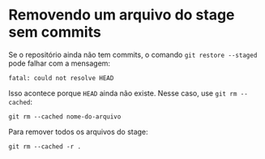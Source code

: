 # Removendo um arquivo do stage sem commits

Se o repositório ainda não tem commits, o comando `git restore --staged` pode falhar com a mensagem:  

```shell
fatal: could not resolve HEAD
```  

Isso acontece porque `HEAD` ainda não existe. Nesse caso, use `git rm --cached`:  

```shell
git rm --cached nome-do-arquivo
```  

Para remover todos os arquivos do stage:  

```shell
git rm --cached -r .
``` 